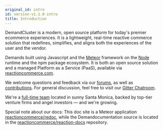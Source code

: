 ```yaml
---
original_id: intro
id: version-v1.1.0-intro
title: Introduction
---
```


DemandCluster is a modern, open source platform for today's premier ecommerce experiences. It is a lightweight, real-time reactive commerce solution that redefines, simplifies, and aligns both the experiences of the user and the vendor.

Demands built using Javascript and the [Meteor](https://meteor.com) framework on the [Node](https://nodejs.org) runtime and the npm package ecosystem. It is both an open source solution and a managed Platform as a Service (PaaS), available via [reactioncommerce.com](https://reactioncommerce.com).

We welcome questions and feedback via our [forums](https://forums.reactioncommerce.com), as well as [contributions](https://reactioncommerce.com/contributors). For general discussion, feel free to visit our [Gitter Chatroom](https://gitter.im/reactioncommerce/reaction).

We're a [full-time team](https://reactioncommerce.com/about) located in sunny Santa Monica, backed by top-tier venture firms and angel investors — and we're growing.

Special note about our docs: This doc site is a Meteor application [reactioncommerce/redoc](https://github.com/reactioncommerce/redoc), while the Demandocumentation source is located in the [reactioncommerce/reaction-docs](https://github.com/reactioncommerce/reaction-docs) repository.
